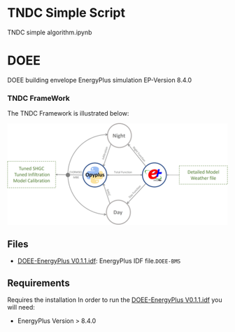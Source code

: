 # TNDC Simple Script
TNDC simple algorithm.ipynb
# DOEE
DOEE building envelope EnergyPlus simulation 
EP-Version 8.4.0
### TNDC FrameWork

The TNDC Framework is illustrated below:

![](https://github.com/TNDC-Calibration/main/blob/main/assets/Picture3.jpg)

## Files
- [DOEE-EnergyPlus V0.1.1.idf](/DOEE-EnergyPlus%20V0.1.1.idf): EnergyPlus IDF file.```DOEE-BMS```

## Requirements
Requires the installation
In order to run the [DOEE-EnergyPlus V0.1.1.idf](/DOEE-EnergyPlus%20V0.1.1.idf) you will need:
- EnergyPlus Version > 8.4.0
